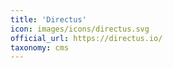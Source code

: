 ```yaml
---
title: 'Directus'
icon: images/icons/directus.svg
official_url: https://directus.io/
taxonomy: cms
---
```

